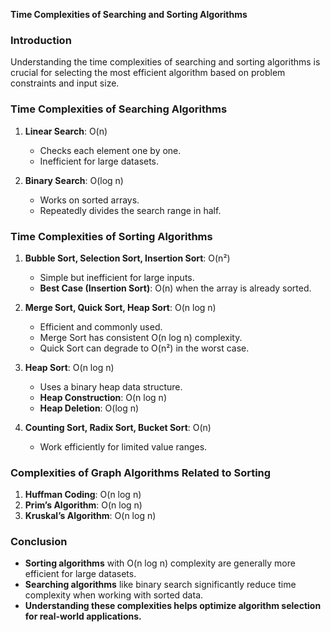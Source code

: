 **Time Complexities of Searching and Sorting Algorithms**

### **Introduction**
Understanding the time complexities of searching and sorting algorithms is crucial for selecting the most efficient algorithm based on problem constraints and input size.

### **Time Complexities of Searching Algorithms**
1. **Linear Search**: O(n)
   - Checks each element one by one.
   - Inefficient for large datasets.

2. **Binary Search**: O(log n)
   - Works on sorted arrays.
   - Repeatedly divides the search range in half.

### **Time Complexities of Sorting Algorithms**
1. **Bubble Sort, Selection Sort, Insertion Sort**: O(n²)
   - Simple but inefficient for large inputs.
   - **Best Case (Insertion Sort)**: O(n) when the array is already sorted.

2. **Merge Sort, Quick Sort, Heap Sort**: O(n log n)
   - Efficient and commonly used.
   - Merge Sort has consistent O(n log n) complexity.
   - Quick Sort can degrade to O(n²) in the worst case.

3. **Heap Sort**: O(n log n)
   - Uses a binary heap data structure.
   - **Heap Construction**: O(n log n)
   - **Heap Deletion**: O(log n)

4. **Counting Sort, Radix Sort, Bucket Sort**: O(n)
   - Work efficiently for limited value ranges.
   
### **Complexities of Graph Algorithms Related to Sorting**
1. **Huffman Coding**: O(n log n)
2. **Prim’s Algorithm**: O(n log n)
3. **Kruskal’s Algorithm**: O(n log n)

### **Conclusion**
- **Sorting algorithms** with O(n log n) complexity are generally more efficient for large datasets.
- **Searching algorithms** like binary search significantly reduce time complexity when working with sorted data.
- **Understanding these complexities helps optimize algorithm selection for real-world applications.**



